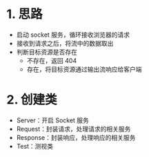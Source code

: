 # 1. 思路

- 启动 socket 服务，循环接收浏览器的请求
- 接收到请求之后，将流中的数据取出
- 判断目标资源是否存在
  - 不存在，返回 404
  - 存在，将目标资源通过输出流响应给客户端

# 2. 创建类

+ Server：开启 Socket 服务
+ Request：封装请求，处理请求的相关服务
+ Response：封装响应，处理响应的相关服务
+ Test：测视类

